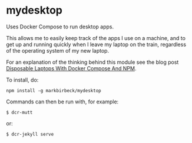 mydesktop
=========

Uses Docker Compose to run desktop apps.

This allows me to easily keep track of the apps I use on a machine, and to get up and running quickly when I leave my laptop on the train, regardless of the operating system of my new laptop.

For an explanation of the thinking behind this module see the blog post [Disposable Laptops With Docker Compose And NPM](http://bit.ly/2tBCYHB).

To install, do:

```shell
npm install -g markbirbeck/mydesktop
```

Commands can then be run with, for example:

```shell
$ dcr-mutt
```

or:

```shell
$ dcr-jekyll serve
```

